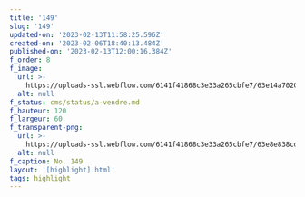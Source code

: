 ```yaml
---
title: '149'
slug: '149'
updated-on: '2023-02-13T11:58:25.596Z'
created-on: '2023-02-06T18:40:13.484Z'
published-on: '2023-02-13T12:00:16.384Z'
f_order: 8
f_image:
  url: >-
    https://uploads-ssl.webflow.com/6141f41868c3e33a265cbfe7/63e14a70201b6e46b7aafdd6_149-08.jpg
  alt: null
f_status: cms/status/a-vendre.md
f_hauteur: 120
f_largeur: 60
f_transparent-png:
  url: >-
    https://uploads-ssl.webflow.com/6141f41868c3e33a265cbfe7/63e8e838cd36780e096761c2_149-08.png
  alt: null
f_caption: No. 149
layout: '[highlight].html'
tags: highlight
---
```



